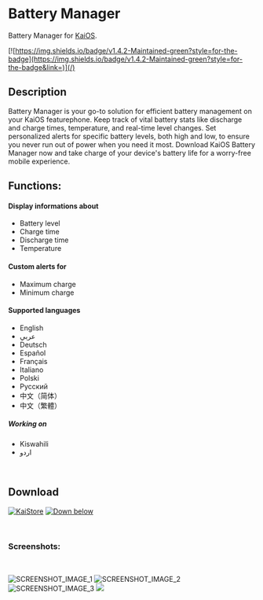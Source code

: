 # Battery Manager
Battery Manager for [KaiOS](https://www.kaiostech.com).
<br>

[![https://img.shields.io/badge/v1.4.2-Maintained-green?style=for-the-badge](https://img.shields.io/badge/v1.4.2-Maintained-green?style=for-the-badge&link=)](/)

## Description
Battery Manager is your go-to solution for efficient battery management on your KaiOS featurephone. Keep track of vital battery stats like discharge and charge times, temperature, and real-time level changes. Set personalized alerts for specific battery levels, both high and low, to ensure you never run out of power when you need it most. Download KaiOS Battery Manager now and take charge of your device's battery life for a worry-free mobile experience.
<br>
## Functions:
#### Display informations about
* Battery level
* Charge time
* Discharge time
* Temperature

#### Custom alerts for
* Maximum charge
* Minimum charge

#### Supported languages
* English
* عربي
* Deutsch
* Español
* Français
* Italiano
* Polski
* Русский
* 中文（简体）
* 中文（繁體）
##### Working on
* Kiswahili
* اردو
<br>

## Download
[![KaiStore](https://img.shields.io/badge/KaiStore-6F02B5?logo=kaios)](https://www.kaiostech.com/store/apps/?bundle_id=kaios.app.batterymanager) [![Down below](https://img.shields.io/badge/ZIP-181717?logo=github)](https://github.com/W4IT-Dev/Battery-manager/releases/download/v1.4.1.1/Battery_Manager_v1.4.1.1_GitHub_release.zip)

<br>

### Screenshots:
<br>

![SCREENSHOT_IMAGE_1](https://github.com/W4IT-Dev/Battery-manager/assets/110252354/102b4268-cf3f-4dc4-945b-6280bc76749c)
![SCREENSHOT_IMAGE_2](https://github.com/W4IT-Dev/Battery-manager/assets/110252354/9117798e-773e-43f9-97ce-fc2d8e5123b4) ![SCREENSHOT_IMAGE_3](https://github.com/W4IT-Dev/Battery-manager/assets/110252354/57c11b03-8f75-458a-a1b2-3b7d46a2032f)
<img src="https://github.com/W4IT-Dev/Battery-manager/assets/110252354/173cdcbc-7fa4-493d-bb79-d7ab8bb21f8b">
